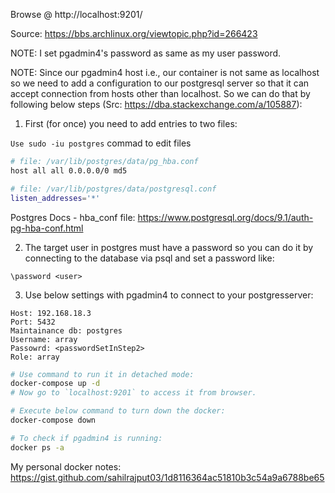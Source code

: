 Browse @ http://localhost:9201/

Source: https://bbs.archlinux.org/viewtopic.php?id=266423

NOTE: I set pgadmin4's password as same as my user password.

NOTE: Since our pgadmin4 host i.e., our container is not same as localhost so we need to add a configuration to our postgresql server so that it can accept connection from hosts other than localhost. So we can do that by following below steps (Src: https://dba.stackexchange.com/a/105887):

1. First (for once) you need to add entries to two files:

`Use sudo -iu postgres` commad to edit files

```bash
# file: /var/lib/postgres/data/pg_hba.conf
host all all 0.0.0.0/0 md5

# file: /var/lib/postgres/data/postgresql.conf
listen_addresses='*'
```

Postgres Docs - hba_conf file: https://www.postgresql.org/docs/9.1/auth-pg-hba-conf.html

2. The target user in postgres must have a password so you can do it by connecting to the database via psql and set a password like:

```
\password <user>
```

3. Use below settings with pgadmin4 to connect to your postgresserver:

```
Host: 192.168.18.3
Port: 5432
Maintainance db: postgres
Username: array
Passowrd: <passwordSetInStep2>
Role: array
```

```bash
# Use command to run it in detached mode:
docker-compose up -d
# Now go to `localhost:9201` to access it from browser.

# Execute below command to turn down the docker:
docker-compose down

# To check if pgadmin4 is running:
docker ps -a
```

My personal docker notes: https://gist.github.com/sahilrajput03/1d8116364ac51810b3c54a9a6788be65
